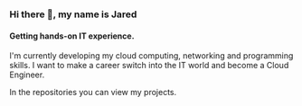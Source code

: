 ### Hi there 👋, my name is Jared
#### Getting hands-on IT experience.

I'm currently developing my cloud computing, networking and programming skills. I want to make a career switch into the IT world and become a Cloud Engineer. 

In the repositories you can view my projects.

<!--
**JarBanf/JarBanf** is a ✨ _special_ ✨ repository because its `README.md` (this file) appears on your GitHub profile.

Here are some ideas to get you started:

- 🔭 I’m currently working on ...
- 🌱 I’m currently learning ...
- 👯 I’m looking to collaborate on ...
- 🤔 I’m looking for help with ...
- 💬 Ask me about ...
- 📫 How to reach me: ...
- 😄 Pronouns: ...
- ⚡ Fun fact: ...
-->
